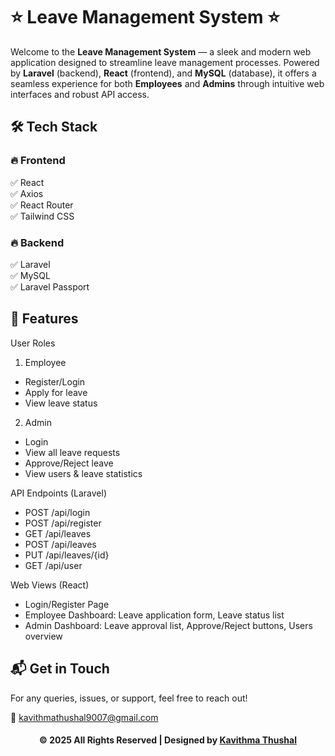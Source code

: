 # ⭐ Leave Management System ⭐

Welcome to the **Leave Management System** — a sleek and modern web application designed to streamline leave management
processes. Powered by **Laravel** (backend), **React** (frontend), and **MySQL** (database), it offers a seamless
experience for both **Employees** and **Admins** through intuitive web interfaces and robust API access.

## 🛠️ Tech Stack

### 🔥 Frontend

✅ React<br/>
✅ Axios<br/>
✅ React Router<br/>
✅ Tailwind CSS<br/>

### 🔥 Backend

✅ Laravel<br/>
✅ MySQL<br/>
✅ Laravel Passport<br/>

## 🚀 Features

User Roles

1. Employee

- Register/Login
- Apply for leave
- View leave status

2. Admin

- Login
- View all leave requests
- Approve/Reject leave
- View users & leave statistics

API Endpoints (Laravel)

- POST /api/login
- POST /api/register
- GET /api/leaves
- POST /api/leaves
- PUT /api/leaves/{id}
- GET /api/user

Web Views (React)

- Login/Register Page
- Employee Dashboard: Leave application form, Leave status list
- Admin Dashboard: Leave approval list, Approve/Reject buttons, Users overview

## 📬 Get in Touch

For any queries, issues, or support, feel free to reach out!

📧 [kavithmathushal9007@gmail.com](mailto:kavithmathushal9007@gmail.com)

<div align="center">

#### © 2025 All Rights Reserved | Designed by [Kavithma Thushal](https://github.com/Kavithma-Thushal)

</div>